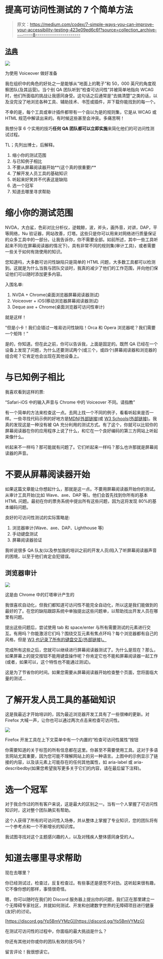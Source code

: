 # 提高可访问性测试的 7 个简单方法

> 原文：<https://medium.com/codex/7-simple-ways-you-can-improve-your-accessibility-testing-423e09ed6c6f?source=collection_archive---------8----------------------->

## [法典](http://medium.com/codex)

![](img/0fb50a0debae4649977dccfd3bfddb51.png)

为使用 Voiceover 做好准备

我在组织中的角色的好处之一是能够从“地面上的靴子”和 50，000 英尺的角度观察团队(及其运营)。当个别 QA 团队听到“检查可访问性”并被简单地指向 WCAG 时，他们所面临的挑战让我感同身受。这句话之后通常是“去搞清楚”之类的话，以及没完没了地浏览各种工具、辅助技术、书签或插件，并下载你能找到的每一个。

不幸的是，每个工具或审计插件都带有一个自以为是的规则集，它是从 WCAG 或 HTML 规范中解读出来的。有时候这些甚至会冲突。多痛苦啊！

我想分享 6 个实用的技巧**任何 QA 团队都可以立即实施**来简化他们的可访问性测试过程。

TL；先列出博士，后解释。

1.  缩小你的测试范围
2.  与已知例子相比
3.  不要从屏幕阅读器开始**(这个真的很重要)**
4.  了解开发人员工具的基础知识
5.  听起来好笑并不代表这是缺陷
6.  选一个冠军
7.  知道去哪里寻求帮助

# 缩小你的测试范围

NVDA，大白鲨，色彩对比分析仪，逆戟鲸，波，斧头，画外音，对讲，DAP，平等网络，Nu 验证器，网站改善，灯塔。这些只是你可以用来对网络进行质量保证的众多工具中的一部分。让我告诉你，你不需要全部。如前所述，其中一些工具听起来不同(在屏幕阅读器的情况下)，具有非常不同的规则集(审计工具)，或者需要一些关于如何有效使用的知识。

您知道吗，大多数可访问性缺陷只是简单的 HTML 问题，大多数工具都可以检测到。这就是为什么当我与团队交谈时，我真的减少了他们的工作范围，并向他们保证他们可以随时添加更多内容。

入围名单:

1.  NVDA + Chrome(桌面浏览器屏幕阅读器测试)
2.  Voiceover + iOS(移动浏览器屏幕阅读器测试)
3.  Deque axe + Chrome(桌面浏览器可访问性审计)

就是这样！

“但是小卡！我们会错过一堆易访问性缺陷！Orca 和 Opera 浏览器呢？我们需要一个矩阵！”

是的，你知道。但在此之前，你可以告诉我，上面是固定的。既然 QA 已经在一个设备上发现了问题，为什么还要测试两个(或三个，或四个)屏幕阅读器和浏览器的组合呢？它肯定也会出现在其他设备上。

# 与已知例子相比

我喜欢看到这样的票:

“Safari-iOS 中的输入声音与 Chrome 中的 Voiceover 不同。请指教”

有一个简单的方法来检查这一点。去网上找一个不同的例子，看看听起来是否一样。一些寻找代码示例的好地方是[MDN(外部链接)](https://developer.mozilla.org/en-US/docs/Web/HTML/Element/input)或 [W3 Schools(外部链接)](https://www.w3schools.com/tags/tryit.asp?filename=tryhtml_input_test)。我真的发现这是一种没有被 QA 充分利用的测试方式。有了这个，你就可以比较你的屏幕阅读器在你的应用程序上说了什么，和它在一个良好编码的第三方网站上听起来像什么。

听起来不一样吗？那可能就有问题了。它们听起来一样吗？那么也许那就是屏幕阅读器的声音。

# 不要从屏幕阅读器开始

如果这篇文章能让你想起什么，那就是这一点。不要用屏幕阅读器开始你的测试。从审计工具开始(比如 Wave、axe、DAP 等)。他们会首先找到你所有的基本 HTML 问题。最初在你的票务系统中提出所有这些问题，因为这将发现 80%的基本编码问题。

良好的可访问性测试的实际策略是:

1.  浏览器审计(Wave、axe、DAP、Lighthouse 等)
2.  手动键盘测试
3.  屏幕阅读器验证

我听说很多 QA 队友(以及参加我的培训之前的开发人员)陷入了听屏幕阅读器声音的困境，以至于他们肯定会犯错误。

## 浏览器审计

![](img/95880c19c193756d2dd0c5ca9902b730.png)

这是由 Chrome 中的灯塔审计产生的

我很喜欢自动化，但我们都知道可访问性不能完全自动化，所以这是我们能做到的最好的了。在您的缺陷跟踪系统中单独提出这些问题单，以帮助找出开发人员在哪里有问题。

提出这些问题后，尝试使用 tab 和 space/enter 与所有需要测试的元素进行交互。有用吗？你能激活它们吗？围绕交互元素有焦点环吗？每个浏览器都有自己的风格，但是 [W3 也记录了所有的键盘交互(外部链接)。](https://www.w3.org/TR/wai-aria-practices-1.1/examples/button/button.html)

完成所有这些之后，您就可以继续进行屏幕阅读器测试了。为什么是现在？那么，如果屏幕上的提交按钮不能用键盘操作呢？你肯定它也不能和屏幕阅读器一起工作(或者，如果可以，这个特性也不能通过测试)。

这是为了节省你的时间。如果您需要从屏幕阅读器开始检查整个页面，您将面临大量的测试…

# 了解开发人员工具的基础知识

这是我最近才开始培训的，因为最近浏览器开发工具有了一些很棒的更新。对 Firefox 大喊一声，让你也可以通过两次点击来检查可访问性。

![](img/d65fd1c50bebee727a6e327e6dcd8981.png)

Firefox 开发工具在上下文菜单中有一个内置的“检查可访问性属性”按钮

你需要知道的关于标签的所有信息都在这里。你甚至不需要使用工具。这对于多语言网站尤其重要，因为您可能不理解网站上的另一种语言。上图中的示例显示了链接的内容，以及该元素上可能存在的任何其他属性，如 aria-label 或 aria-describedby(如果您希望我写更多关于它们的内容，请在最后留下注释)。

# 选一个冠军

对于我合作过的所有客户来说，这是最大的区别之一。当有一个人掌握了可访问性知识时，这对整个团队确实有帮助。

这个人获得了所有的可访问性入场券，并从整体上掌握了专业知识，您的团队将有一个参考点和一个不断增长的知识库。

我试图寻找对这个主题感兴趣的人，以及对残疾人整体感同身受的人。

# 知道去哪里寻求帮助

现在去哪里？

你已经测试过，检查过，反复检查过。有些事还是感觉不对劲。这听起来很有趣，它不像你想的那样，事情很奇怪。

嗯，你可以随时在我们的 Discord 服务器上提出你的问题，我们正在那里建立一个无障碍专家社区，并就如何测试、开发和创建数字世界的无障碍项目进行健康(友好)的讨论。

[https://discord.gg/Yp5BmVYMzG](https://discord.gg/Yp5BmVYMzG)

在测试可访问性的过程中，你面临的最大挑战是什么？

你还有其他对你或你的团队有效的技巧吗？

留言评论！我很想读它。